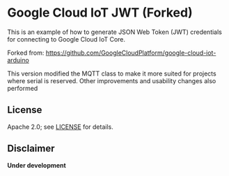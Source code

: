 # Google Cloud IoT JWT (Forked)

This is an example of how to generate JSON Web Token (JWT) credentials for
connecting to Google Cloud IoT Core.

Forked from: https://github.com/GoogleCloudPlatform/google-cloud-iot-arduino

This version modified the MQTT class to make it more suited for projects where serial is reserved.
Other improvements and usability changes also performed

## License

Apache 2.0; see [LICENSE](LICENSE) for details.

## Disclaimer

**Under development**
